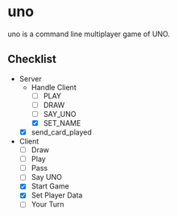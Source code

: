 # uno

uno is a command line multiplayer game of UNO.

## Checklist

- Server
  - Handle Client
    - [ ] PLAY
    - [ ] DRAW
    - [ ] SAY_UNO
    - [x] SET_NAME
  - [x] send_card_played
- Client
  - [ ] Draw
  - [ ] Play
  - [ ] Pass
  - [ ] Say UNO
  - [x] Start Game
  - [x] Set Player Data
  - [ ] Your Turn
